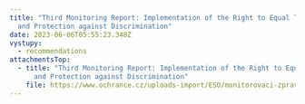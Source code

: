 ```yaml
---
title: "Third Monitoring Report: Implementation of the Right to Equal Treatment
  and Protection against Discrimination"
date: 2023-06-06T05:55:23.348Z
vystupy:
  - recommendations
attachmentsTop:
  - title: "Third Monitoring Report: Implementation of the Right to Equal Treatment
      and Protection against Discrimination"
    file: https://www.ochrance.cz/uploads-import/ESO/monitorovaci-zprava_2023-WEB-EN_11-23.pdf
---
```

